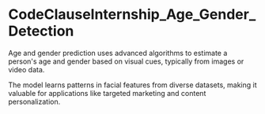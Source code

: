 # CodeClauseInternship_Age_Gender_Detection

Age and gender prediction uses advanced algorithms to estimate a person's age and gender based on visual cues, typically from images or video data. 

The model learns patterns in facial features from diverse datasets, making it valuable for applications like targeted marketing and content personalization.
